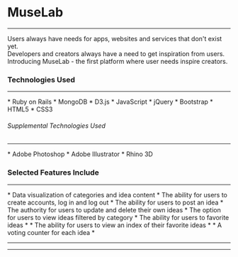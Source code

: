 <h1>MuseLab</h1>
<hr>
<p>Users always have needs for apps, websites and services that don't exist yet.<br>
	Developers and creators always have a need to get inspiration from users.<br>
	Introducing MuseLab - the first platform where user needs inspire creators.</p>


<h3>Technologies Used</h3>
<hr>
* Ruby on Rails
* MongoDB
* D3.js
* JavaScript
* jQuery
* Bootstrap
* HTML5
* CSS3

<h6>Supplemental Technologies Used</h6>
<hr>
* Adobe Photoshop
* Adobe Illustrator
* Rhino 3D

<h3>Selected Features Include</h3>
<hr>
* Data visualization of categories and idea content
* The ability for users to create accounts, log in and log out
* The ability for users to post an idea
* The authority for users to update and delete their own ideas
* The option for users to view ideas filtered by category
* The ability for users to favorite ideas *
* The ability for users to view an index of their favorite ideas *
* A voting counter for each idea *

<hr>
<hr>